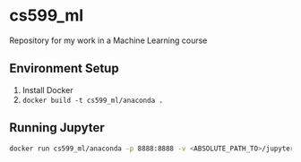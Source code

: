 # cs599_ml

Repository for my work in a Machine Learning course

## Environment Setup

1. Install Docker
2. ```docker build -t cs599_ml/anaconda .```

## Running Jupyter

```sh
docker run cs599_ml/anaconda -p 8888:8888 -v <ABSOLUTE_PATH_TO>/jupyter_notebooks:/opt/notebooks
```